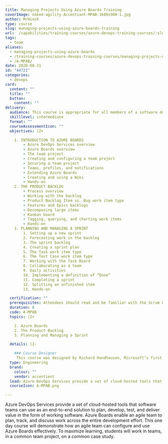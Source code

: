 ```yaml
---
title: Managing Projects Using Azure Boards Training
coverImage: naked-agility-Accentiant-MPAB-1600x900-1.jpg
author: MrHinsh
type: course
slug: managing-projects-using-azure-boards-training
url:  /capabilities/training-courses/azure-devops-training-courses/:slug/
tags:
  - team
aliases:
  - managing-projects-using-azure-boards
  - /training-courses/azure-devops-training-courses/managing-projects-using-azure-boards-training/
  - /A-MPAB/
date: 2020-08-31
id: "44721"
categories:
  - devops
card:
  content: ""
  title: ""
  button:
    content: ""
delivery:
  audience: This course is appropriate for all members of a software development team, especially those who are actively involved with creating and refining a product backlog as well as planning and executing work within a sprint. This course will also provide value for individuals outside the development team (managers, Scrum Masters, coaches, and other stakeholders) who want hands-on exposure to the capabilities of Azure Boards. Having some project management and software development experience, either as a team member or as a manager, is recommended. Experience with Agile software development, Scrum, and Visual Studio are also helpful, but not required. Attendees should read and be familiar with the [Scrum Guide](http://www.scrumguides.org/) prior to class.
  skilllevel: intermediate
  format: ""
  courseAssessmentIcon: ""
  objectives: |2+

    1. INTRODUCTION TO AZURE BOARDS
        - Azure DevOps Services overview
        - Azure Boards overview
        - The team project
        - Creating and configuring a team project
        - Securing a team project
        - Teams, profiles, and notifications
        - Extending Azure Boards
        - Creating and using a Wiki
        - Hands-on
    2. THE PRODUCT BACKLOG
        - Process overview
        - Working with the backlog
        - Product Backlog Item vs. Bug work item type
        - Features and Epics backlogs
        - Decomposing large items
        - Kanban board
        - Tagging, querying, and charting work items
        - Hands-on
    3. PLANNING AND MANAGING A SPRINT
        1. Setting up a new sprint
        2. Forecasting work in the backlog
        3. The sprint backlog
        4. Creating a sprint plan
        5. The Task work item type
        6. The Test Case work item type
        7. Working with the Task Board
        8. Collaborating as a team
        9. Daily activities
        10. Implementing a definition of “Done”
        11. Completing a sprint
        12. Splitting an unfinished item
        13. Hands-on

  certification: ""
  prerequisites: Attendees should read and be familiar with the Scrum Guide prior to class.
  duration: 8
  code: A-MPAB
  topics: |2+

    1. Azure Boards
    2. The Product Backlog
    3. Planning and Managing a Sprint

  details: |2-

    ### Course Designer
     This course was designed by Richard Hundhausen, Microsoft’s first Visual Studio ALM/DevOps MVP, Professional Scrum Trainer, and an experienced software developer.
  type: Engineering
  brand:
    colour: ""
    vendor: accentient
  lead: Azure DevOps Services provide a set of cloud-hosted tools that software teams can use as an end-to-end solution to plan, develop, test, and deliver value in the form of working software. Azure Boards enable an agile team to plan, track, and discuss work across the entire development effort. This one day course will demonstrate how an agile team can configure and use Azure Boards effectively. To maximize learning, students will work in teams, in a common team project, on a common case study.
  courseIcon: A-MPAB.png

---
```


Azure DevOps Services provide a set of cloud-hosted tools that software teams can use as an end-to-end solution to plan, develop, test, and deliver value in the form of working software. Azure Boards enable an agile team to plan, track, and discuss work across the entire development effort. This one day course will demonstrate how an agile team can configure and use Azure Boards effectively. To maximize learning, students will work in teams, in a common team project, on a common case study.
